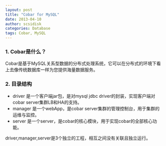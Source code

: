 ```yaml
---
layout: post
title: "Cobar for MySQL"
date: 2013-04-10
author: scsidisk
categories: Database
tags: Cobar, MySQL
---
```


### 1. Cobar是什么？

Cobar是基于MySQL关系型数据的分布式处理系统，它可以在分布式的环境下看上去像传统数据库一样为您提供海量数据服务。

### 2. 目录结构

- driver
  是一个客户端jar包，是对mysql jdbc driver的封装，实现客户端对cobar server集群LB和HA的支持。
- manager
  是一个webApp，是cobar server集群的管理控制台，用于集群的运维与监控。
- server
  是一个server，是cobar的核心模块，用于实现cobar的全部核心功能。

driver,manager,server是3个独立的工程，相互之间没有关联且独立运行。